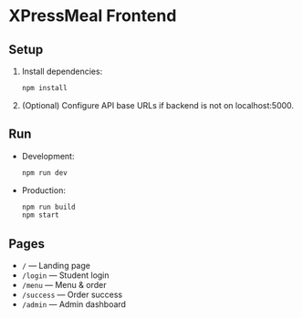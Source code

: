 # XPressMeal Frontend

## Setup

1. Install dependencies:
   ```bash
   npm install
   ```
2. (Optional) Configure API base URLs if backend is not on localhost:5000.

## Run

- Development:
  ```bash
  npm run dev
  ```
- Production:
  ```bash
  npm run build
  npm start
  ```

## Pages

- `/` — Landing page
- `/login` — Student login
- `/menu` — Menu & order
- `/success` — Order success
- `/admin` — Admin dashboard 